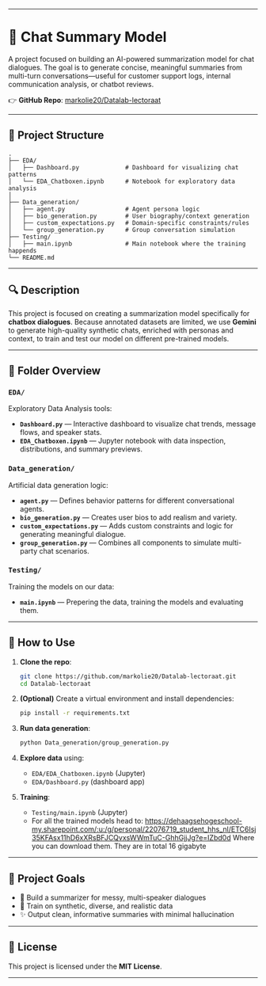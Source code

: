 
---

# 🧠 Chat Summary Model

A project focused on building an AI-powered summarization model for chat dialogues. The goal is to generate concise, meaningful summaries from multi-turn conversations—useful for customer support logs, internal communication analysis, or chatbot reviews.

👉 **GitHub Repo**: [markolie20/Datalab-lectoraat](https://github.com/markolie20/Datalab-lectoraat/tree/develop)

---

## 📁 Project Structure

```
.
├── EDA/                     
│   ├── Dashboard.py             # Dashboard for visualizing chat patterns
│   └── EDA_Chatboxen.ipynb      # Notebook for exploratory data analysis
│
├── Data_generation/
│   ├── agent.py                 # Agent persona logic
│   ├── bio_generation.py        # User biography/context generation
│   ├── custom_expectations.py   # Domain-specific constraints/rules
│   └── group_generation.py      # Group conversation simulation
├── Testing/
│   ├── main.ipynb               # Main notebook where the training happends
└── README.md
```

---

## 🔍 Description

This project is focused on creating a summarization model specifically for **chatbox dialogues**. Because annotated datasets are limited, we use **Gemini** to generate high-quality synthetic chats, enriched with personas and context, to train and test our model on different pre-trained models.

---

## 🧪 Folder Overview

### `EDA/`
Exploratory Data Analysis tools:

- **`Dashboard.py`** — Interactive dashboard to visualize chat trends, message flows, and speaker stats.
- **`EDA_Chatboxen.ipynb`** — Jupyter notebook with data inspection, distributions, and summary previews.

### `Data_generation/`
Artificial data generation logic:

- **`agent.py`** — Defines behavior patterns for different conversational agents.
- **`bio_generation.py`** — Creates user bios to add realism and variety.
- **`custom_expectations.py`** — Adds custom constraints and logic for generating meaningful dialogue.
- **`group_generation.py`** — Combines all components to simulate multi-party chat scenarios.

### `Testing/`
Training the models on our data:
- **`main.ipynb`** — Prepering the data, training the models and evaluating them.
---


## 🚀 How to Use

1. **Clone the repo**:
   ```bash
   git clone https://github.com/markolie20/Datalab-lectoraat.git
   cd Datalab-lectoraat
   ```

2. **(Optional)** Create a virtual environment and install dependencies:
   ```bash
   pip install -r requirements.txt
   ```

3. **Run data generation**:
   ```bash
   python Data_generation/group_generation.py
   ```

4. **Explore data** using:
   - `EDA/EDA_Chatboxen.ipynb` (Jupyter)
   - `EDA/Dashboard.py` (dashboard app)

5. **Training**: 
   - `Testing/main.ipynb` (Jupyter)
   - For all the trained models head to: https://dehaagsehogeschool-my.sharepoint.com/:u:/g/personal/22076719_student_hhs_nl/ETC6Isj35KFAsx11hD6xXRsBFJCQvxsWWmTuC-GhhGjjJg?e=IZbd0d Where you can download them. They are in total 16 gigabyte
---

## 🎯 Project Goals

- 💬 Build a summarizer for messy, multi-speaker dialogues
- 🧠 Train on synthetic, diverse, and realistic data
- ✨ Output clean, informative summaries with minimal hallucination

---

## 📄 License

This project is licensed under the **MIT License**.

---

